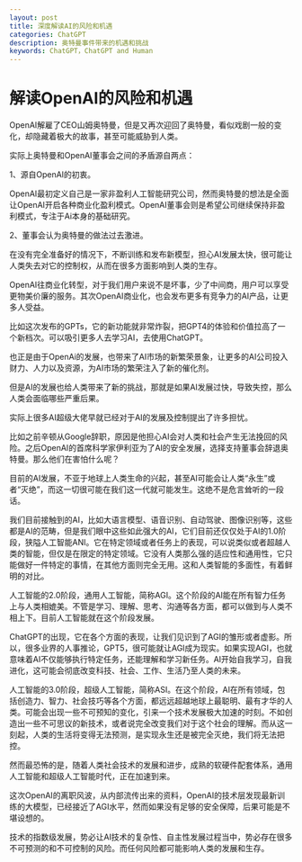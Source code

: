 ```yaml
---
layout: post
title: 深度解读AI的风险和机遇
categories: ChatGPT
description: 奥特曼事件带来的机遇和挑战
keywords: ChatGPT，ChatGPT and Human
---
```


# 解读OpenAI的风险和机遇

OpenAI解雇了CEO山姆奥特曼，但是又再次迎回了奥特曼，看似戏剧一般的变化，却隐藏着极大的故事，甚至可能威胁到人类。

实际上奥特曼和OpenAI董事会之间的矛盾源自两点：

1、源自OpenAI的初衷。

OpenAI最初定义自己是一家非盈利人工智能研究公司，然而奥特曼的想法是全面让OpenAI开启各种商业化盈利模式。OpenAI董事会则是希望公司继续保持非盈利模式，专注于Ai本身的基础研究。

2、董事会认为奥特曼的做法过去激进。

在没有完全准备好的情况下，不断训练和发布新模型，担心AI发展太快，很可能让人类失去对它的控制权，从而在很多方面影响到人类的生存。

OpenAI往商业化转型，对于我们用户来说不是坏事，少了中间商，用户可以享受更物美价廉的服务。其次OpenAI商业化，也会发布更多有竞争力的AI产品，让更多人受益。

比如这次发布的GPTs，它的新功能就非常炸裂，把GPT4的体验和价值拉高了一个新档次。可以吸引更多人去学习AI，去使用ChatGPT。

也正是由于OpenAi的发展，也带来了AI市场的新繁荣景象，让更多的AI公司投入财力、人力以及资源，为AI市场的繁荣注入了新的催化剂。

但是AI的发展也给人类带来了新的挑战，那就是如果AI发展过快，导致失控，那么人类会面临哪些严重后果。

实际上很多AI超级大佬早就已经对于AI的发展及控制提出了许多担忧。

比如之前辛顿从Google辞职，原因是他担心AI会对人类和社会产生无法挽回的风险。之后OpenAI的首席科学家伊利亚为了AI的安全发展，选择支持董事会辞退奥特曼。那么他们在害怕什么呢？

目前的AI发展，不亚于地球上人类生命的兴起，甚至AI可能会让人类“永生”或者“灭绝”，而这一切很可能在我们这一代就可能发生。这绝不是危言耸听的一段话。

我们目前接触到的AI，比如大语言模型、语音识别、自动驾驶、图像识别等，这些都是AI的范畴，但是我们眼中这些如此强大的AI，它们目前还仅仅处于AI的1.0阶段，狭隘人工智能ANI。它在特定领域或者任务上的表现，可以说类似或者超越人类的智能，但仅是在限定的特定领域。它没有人类那么强的适应性和通用性，它只能做好一件特定的事情，在其他方面则完全无用。这和人类智能的多面性，有着鲜明的对比。

人工智能的2.0阶段，通用人工智能，简称AGI。这个阶段的AI能在所有智力任务上与人类相媲美。不管是学习、理解、思考、沟通等各方面，都可以做到与人类不相上下。目前人工智能就在这个阶段发展。

ChatGPT的出现，它在各个方面的表现，让我们见识到了AGI的雏形或者虚影。所以，很多业界的人事推论，GPT5，很可能就让AGI成为现实。如果实现AGI，也就意味着AI不仅能够执行特定任务，还能理解和学习新任务。AI开始自我学习，自我进化，这可能会彻底改变科技、社会、工作、生活乃至人类的未来。

人工智能的3.0阶段，超级人工智能，简称ASI。在这个阶段，AI在所有领域，包括创造力、智力、社会技巧等各个方面，都远远超越地球上最聪明、最有才华的人类。可能会出现一些不可预知的变化，引来一个技术发展极大加速的时刻。不如创造出一些不可思议的新技术，或者说完全改变我们对于这个社会的理解。而从这一刻起，人类的生活将变得无法预测，是实现永生还是被完全灭绝，我们将无法把控。

然而最恐怖的是，随着人类社会技术的发展和进步，成熟的软硬件配套体系，通用人工智能和超级人工智能时代，正在加速到来。

这次OpenAI的离职风波，从内部流传出来的资料，OpenAI的技术层发现最新训练的大模型，已经接近了AGI水平，然而如果没有足够的安全保障，后果可能是不堪设想的。

技术的指数级发展，势必让AI技术的复杂性、自主性发展过程当中，势必存在很多不可预测的和不可控制的风险。而任何风险都可能影响人类的发展和生存。









